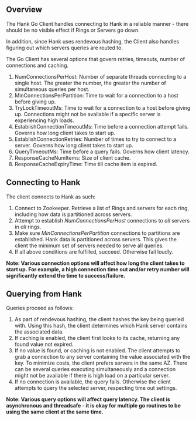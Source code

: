 ## Overview

The Hank Go Client handles connecting to Hank in a reliable manner - there should be no visible effect if Rings or Servers go down.

In addition, since Hank uses rendevous hashing, the Client also handles figuring out which servers queries are routed to.

The Go Client has several options that govern retries, timeouts, number of connections and caching. 

1) NumConnectionsPerHost: Number of separate threads connecting to a single host. The greater the number, the greater the number of simultaneous queries per host.
2) MinConnectionsPerPartition: Time to wait for a connection to a host before giving up. 
3) TryLockTimeoutMs: Time to wait for a connection to a host before giving up. Connections might not be available if a specific server is experiencing high loads.
4) EstablishConnectionTimeoutMs: Time before a connection attempt fails. Governs how long client takes to start up.
5) EstablishConnectionRetries: Number of times to try to connect to a server. Governs how long client takes to start up.
6) QueryTimeoutMs: Time before a query fails. Governs how client latency.     
7) ResponseCacheNumItems: Size of client cache.       
8) ResponseCacheExpiryTime: Time till cache item is expired.

## Connecting to Hank

The client connects to Hank as such:
1) Connect to Zookeeper. Retrieve a list of Rings and servers for each ring, including how data is partitioned across servers.
2) Attempt to establish *NumConnectionsPerHost* connections to *all* servers in *all* rings. 
3) Make sure *MinConnectionsPerPartition* connections to partitions are established. Hank data is partitioned across servers. This gives the client the minimum set of servers needed to serve all queries.
4) If all above conditions are fulfilled, succeed. Otherwise fail loudly.

**Note: Various connection options will affect how long the client takes to start up. For example, a high connection time out and/or retry number will significantly extend the time to success/failure.**

## Querying from Hank 

Queries proceed as follows:
1) As part of rendevous hashing, the client hashes the key being queried with. Using this hash, the client determines which Hank server contains the associated data.
2) If caching is enabled, the client first looks to its cache, returning any found value not expired.
3) If no value is found, or caching is not enabled. The client attempts to grab a connection to any server containing the value associated with the key. To minimize costs, the client prefers servers in the same AZ. There can be several queries executing simultaneously and a connection might not be available if there is high load on a particular server. 
4) If no connection is available, the query fails. Otherwise the client attempts to query the selected server, respecting time out settings.

**Note: Various query options will affect query latency. The client is asynchronous and threadsafe - it is okay for multiple go routines to be using the same client at the same time.**
